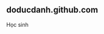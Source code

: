 <!DOCTYPE html>
<html lang="en">
  <head>
    <meta charset="UTF-8" />
    <meta http-equiv="X-UA-Compatible" content="IE=edge" />
    <meta name="viewport" content="width=device-width, initial-scale=1.0" />
    <title>Profile Card</title>
    <link
      rel="stylesheet"
      href="https://cdnjs.cloudflare.com/ajax/libs/font-awesome/6.0.0-beta2/css/all.min.css"
      integrity="sha512-YWzhKL2whUzgiheMoBFwW8CKV4qpHQAEuvilg9FAn5VJUDwKZZxkJNuGM4XkWuk94WCrrwslk8yWNGmY1EduTA=="
      crossorigin="anonymous"
      referrerpolicy="no-referrer"
    />
    <link rel="stylesheet" href="style.css" />
  </head>
  <body>
    <div class="card">
      <div class="card__img">
        <img src="https://cdn.discordapp.com/attachments/1186677290751496192/1214237026140815391/IMG_20240226_123705.jpg?ex=65f8615a&is=65e5ec5a&hm=16a39ea646c482542086d203c62ba5e2c62a0fdd7385ef3787626fb44f9c06a2&" alt="" />
      </div>
      <h2>doducdanh.github.com</h2>
      <p>Học sinh</p>
      <div class="card__social">
        <a target="_black" href="https://www.facebook.com/profile.php/?id=61555333229905">
          <i class="fab fa-facebook-f"></i>
        </a>
        <a target="_black" href="https://www.youtube.com">
          <i class="fab fa-youtube"></i>
        </a>
        <a target="_black" href="https://www.tiktok.com">
          <i class="fab fa-tiktok"></i>
        </a>
        <a
          target="_black"
          href="">
          <i class="fab fa-github"></i>
        </a>
